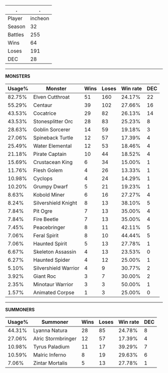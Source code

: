 .|.
|-|-
Player|incheon
Season|32
Battles|255
Wins|64
Loses|191
DEC|28

---
**MONSTERS**

Usage%|Monster|Wins|Loses|Win rate|DEC|
-|-|-|-|-|-|
82.75%|Elven Cutthroat|51|160|24.17%|22|
55.29%|Centaur|39|102|27.66%|16|
43.53%|Cocatrice|29|82|26.13%|14|
43.53%|Stonesplitter Orc|28|83|25.23%|8|
28.63%|Goblin Sorcerer|14|59|19.18%|3|
27.06%|Spineback Turtle|12|57|17.39%|4|
25.49%|Water Elemental|12|53|18.46%|4|
21.18%|Pirate Captain|10|44|18.52%|4|
15.69%|Crustacean King|6|34|15.00%|1|
11.76%|Flesh Golem|4|26|13.33%|1|
10.98%|Cyclops|4|24|14.29%|1|
10.20%|Grumpy Dwarf|5|21|19.23%|1|
8.63%|Kobold Miner|6|16|27.27%|4|
8.24%|Silvershield Knight|8|13|38.10%|5|
7.84%|Pit Ogre|7|13|35.00%|4|
7.84%|Fire Beetle|7|13|35.00%|4|
7.45%|Peacebringer|8|11|42.11%|5|
7.06%|Feral Spirit|8|10|44.44%|5|
7.06%|Haunted Spirit|5|13|27.78%|1|
6.67%|Skeleton Assassin|4|13|23.53%|0|
6.27%|Haunted Spider|4|12|25.00%|1|
5.10%|Silvershield Warrior|4|9|30.77%|2|
3.92%|Giant Roc|3|7|30.00%|2|
2.35%|Minotaur Warrior|3|3|50.00%|1|
1.57%|Animated Corpse|1|3|25.00%|0|

---
**SUMMONERS**

Usage%|Summoner|Wins|Loses|Win rate|DEC|
-|-|-|-|-|-|
44.31%|Lyanna Natura|28|85|24.78%|8|
27.06%|Alric Stormbringer|12|57|17.39%|4|
10.98%|Tyrus Paladium|11|17|39.29%|7|
10.59%|Malric Inferno|8|19|29.63%|6|
7.06%|Zintar Mortalis|5|13|27.78%|1|
